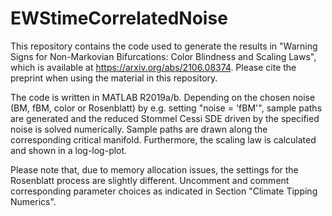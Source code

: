 # EWStimeCorrelatedNoise
This repository contains the code used to generate the results in "Warning Signs for Non-Markovian Bifurcations: Color Blindness and Scaling Laws", which is available at https://arxiv.org/abs/2106.08374. Please cite the preprint when using the material in this repository.

The code is written in MATLAB R2019a/b. Depending on the chosen noise (BM, fBM, color or Rosenblatt) by e.g. setting "noise = 'fBM'", sample paths are generated and the reduced Stommel Cessi SDE driven by the specified noise is solved numerically. Sample paths are drawn along the corresponding critical manifold. Furthermore, the scaling law is calculated and shown in a log-log-plot.

Please note that, due to memory allocation issues, the settings for the Rosenblatt process are slightly different. Uncomment and comment corresponding parameter choices as indicated in Section "Climate Tipping Numerics".
